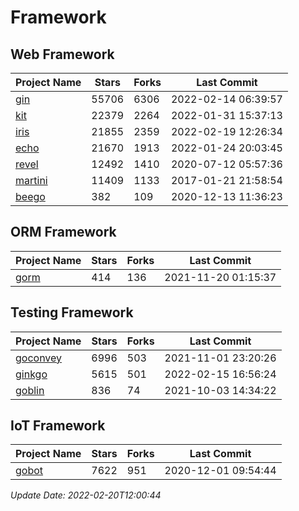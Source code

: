 # Framework

## Web Framework
| Project Name | Stars | Forks | Last Commit |
| ------------ | ----- | ----- | ----------- |
| [gin](https://github.com/gin-gonic/gin) | 55706 | 6306 | 2022-02-14 06:39:57 |
| [kit](https://github.com/go-kit/kit) | 22379 | 2264 | 2022-01-31 15:37:13 |
| [iris](https://github.com/kataras/iris) | 21855 | 2359 | 2022-02-19 12:26:34 |
| [echo](https://github.com/labstack/echo) | 21670 | 1913 | 2022-01-24 20:03:45 |
| [revel](https://github.com/revel/revel) | 12492 | 1410 | 2020-07-12 05:57:36 |
| [martini](https://github.com/go-martini/martini) | 11409 | 1133 | 2017-01-21 21:58:54 |
| [beego](https://github.com/astaxie/beego) | 382 | 109 | 2020-12-13 11:36:23 |

## ORM Framework
| Project Name | Stars | Forks | Last Commit |
| ------------ | ----- | ----- | ----------- |
| [gorm](https://github.com/jinzhu/gorm) | 414 | 136 | 2021-11-20 01:15:37 |

## Testing Framework
| Project Name | Stars | Forks | Last Commit |
| ------------ | ----- | ----- | ----------- |
| [goconvey](https://github.com/smartystreets/goconvey) | 6996 | 503 | 2021-11-01 23:20:26 |
| [ginkgo](https://github.com/onsi/ginkgo) | 5615 | 501 | 2022-02-15 16:56:24 |
| [goblin](https://github.com/franela/goblin) | 836 | 74 | 2021-10-03 14:34:22 |

## IoT Framework
| Project Name | Stars | Forks | Last Commit |
| ------------ | ----- | ----- | ----------- |
| [gobot](https://github.com/hybridgroup/gobot) | 7622 | 951 | 2020-12-01 09:54:44 |

*Update Date: 2022-02-20T12:00:44*